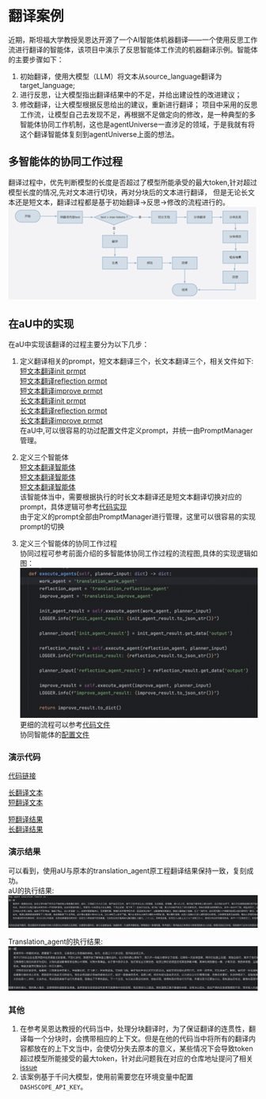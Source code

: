 # 翻译案例
近期，斯坦福大学教授吴恩达开源了一个AI智能体机器翻译——一个使用反思工作流进行翻译的智能体，该项目中演示了反思智能体工作流的机器翻译示例。智能体的主要步骤如下：
1. 初始翻译，使用大模型（LLM）将文本从source_language翻译为target_language;
2. 进行反思，让大模型指出翻译结果中的不足，并给出建设性的改进建议；
3. 修改翻译，让大模型根据反思给出的建议，重新进行翻译；
项目中采用的反思工作流，让模型自己去发现不足，再根据不足做定向的修改，是一种典型的多智能体协同工作机制，这也是agentUniverse一直涉足的领域，于是我就有将这个翻译智能体复刻到agentUniverse上面的想法。

## 多智能体的协同工作过程
翻译过程中，优先判断模型的长度是否超过了模型所能承受的最大token,针对超过模型长度的情况,先对文本进行切块，再对分块后的文本进行翻译，
但是无论长文本还是短文本，翻译过程都是基于初始翻译->反思->修改的流程进行的。
![多智能体协同工作流程](../_picture/translation_flow_graph.png)

## 在aU中的实现
在aU中实现该翻译的过程主要分为以下几步：
1. 定义翻译相关的prompt，短文本翻译三个，长文本翻译三个，相关文件如下:  
[短文本翻译init prmpt](../../../sample_standard_app/app/core/prompt/translation/translation_init_en.yaml)  
[短文本翻译reflection prmpt](../../../sample_standard_app/app/core/prompt/translation/translation_reflection_en.yaml)  
[短文本翻译improve prmpt](../../../sample_standard_app/app/core/prompt/translation/translation_improve_en.yaml)  
[长文本翻译init prmpt](../../../sample_standard_app/app/core/prompt/translation/multi_translation_init_en.yaml)  
[长文本翻译reflection prmpt](../../../sample_standard_app/app/core/prompt/translation/multi_translation_improve_en.yaml)  
[长文本翻译improve prmpt](../../../sample_standard_app/app/core/prompt/translation/multi_translation_improve_en.yaml)  
在aU中,可以很容易的功过配置文件定义prompt，并统一由PromptManager管理。
  

2. 定义三个智能体  
[短文本翻译智能体](../../../sample_standard_app/app/core/agent/translation_agent_case/translation_work_agent.yaml)  
[短文本翻译智能体](../../../sample_standard_app/app/core/agent/translation_agent_case/translation_reflection_agent.yaml)  
[短文本翻译智能体](../../../sample_standard_app/app/core/agent/translation_agent_case/translation_improve_agent.yaml)  
该智能体当中，需要根据执行的时长文本翻译还是短文本翻译切换对应的prompt，具体逻辑可参考[代码实现](../../../sample_standard_app/app/core/agent/translation_agent_case/translation_agent.py)  
由于定义的prompt全部由PromptManager进行管理，这里可以很容易的实现prompt的切换
    

3. 定义三个智能体的协同工作过程  
协同过程可参考前面介绍的多智能体协同工作过程的流程图,具体的实现逻辑如图：    
![协同工作](../_picture/translation_execute_flow.png)    
更细的流程可以参考[代码文件](../../../sample_standard_app/app/core/agent/translation_agent_case/translation_by_token_agent.py)  
协同智能体的[配置文件](../../../sample_standard_app/app/core/agent/translation_agent_case/translation_agent.yaml)

### 演示代码
[代码链接](../../../sample_standard_app/app/test/test_translation_agent.py)

[长翻译文本](../../../sample_standard_app/app/test/translation_data/long_text.txt)  
[短翻译文本](../../../sample_standard_app/app/test/translation_data/short_text.txt)  

[短翻译结果](../../../sample_standard_app/app/test/translation_data/short_text_result.txt)  
[长翻译结果](../../../sample_standard_app/app/test/translation_data/long_text_result.txt)  

### 演示结果
可以看到，使用aU与原本的translation_agent原工程翻译结果保持一致，复刻成功。  
aU的执行结果:  
![aU执行长文本结果](../_picture/long_translation_au.png)    
  
Translation_agent的执行结果:  
![translation执行长文本结果](../_picture/long_translation_wu.png)  

### 其他
1. 在参考吴恩达教授的代码当中，处理分块翻译时，为了保证翻译的连贯性，翻译每一个分块时，会携带相应的上下文。但是在他的代码当中将所有的翻译内容都放在的上下文当中，会使切分失去原本的意义，某些情况下会导致token超过模型所能接受的最大token，针对此问题我在对应的仓库地址提问了相关[issue](https://github.com/andrewyng/translation-agent/issues/28)
2. 该案例基于千问大模型，使用前需要您在环境变量中配置`DASHSCOPE_API_KEY`。